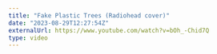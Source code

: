 ```yaml
---
title: "Fake Plastic Trees (Radiohead cover)"
date: "2023-08-29T12:27:54Z"
externalUrl: https://www.youtube.com/watch?v=bOh_-Chid7Q
type: video
---
```

